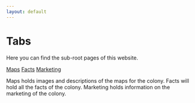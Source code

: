 ```yaml
---
layout: default
---
```


# Tabs

Here you can find the sub-root pages of this website.

[Maps](./maps) [Facts](./facts) [Marketing](./marketing)

Maps holds images and descriptions of the maps for the colony.
Facts will hold all the facts of the colony.
Marketing holds information on the marketing of the colony.
